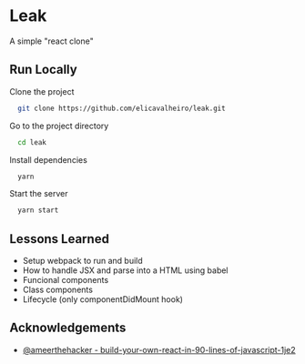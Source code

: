 # Leak

A simple "react clone"


## Run Locally

Clone the project

```bash
  git clone https://github.com/elicavalheiro/leak.git
```

Go to the project directory

```bash
  cd leak
```

Install dependencies

```bash
  yarn
```

Start the server

```bash
  yarn start
```


## Lessons Learned

- Setup webpack to run and build
- How to handle JSX and parse into a HTML using babel
- Funcional components
- Class components
- Lifecycle (only componentDidMount hook)


## Acknowledgements

 - [@ameerthehacker - build-your-own-react-in-90-lines-of-javascript-1je2](https://dev.to/ameerthehacker/build-your-own-react-in-90-lines-of-javascript-1je2)
